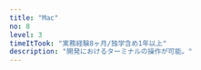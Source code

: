 ```yaml
---
title: "Mac"
no: 8
level: 3
timeItTook: "実務経験8ヶ月/独学含め1年以上"
description: "開発におけるターミナルの操作が可能。"
---
```

